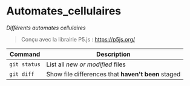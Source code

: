 # Automates_cellulaires
_Différents automates cellulaires_

> Conçu avec la librairie P5.js : https://p5js.org/
 
 | Command | Description |
| --- | --- |
| `git status` | List all *new or modified* files |
| `git diff` | Show file differences that **haven't been** staged |
